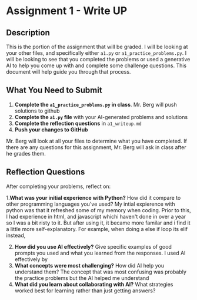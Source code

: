 # Assignment 1 - Write UP

## Description
This is the portion of the assignment that will be graded.  I will be looking at your other files, and specifically either `a1.py` or `a1_practice_problems.py`.  I will be looking to see that you completed the problems or used a generative AI to help you come up with and complete some challenge questions.  This document will help guide you through that process.

## What You Need to Submit
1. **Complete the `a1_practice_problems.py` in class**.  Mr. Berg will push solutions to github
2. **Complete the `a1.py` file** with your AI-generated problems and solutions
3. **Complete the reflection questions** in `a1_writeup.md`
4. **Push your changes to GitHub**

Mr. Berg will look at all your files to determine what you have completed.  If there are any questions for this assignment, Mr. Berg will ask in class after he grades them.


## Reflection Questions

After completing your problems, reflect on:

1.**What was your initial experience with Python?** How did it compare to other programming languages you've used?
My intial expierence with python was that it refreshed some of my memory when coding. Prior to this, I had experience in html, and javascript whichi haven't done in over a year so I was a bit risty to it. But after using it, it became more familar and i find it a little more self-explanatory. For example, when doing a else if loop its elif instead, 

2. **How did you use AI effectively?** Give specific examples of good prompts you used and what you learned from the responses.
I used AI effectively by 
3. **What concepts were most challenging?** How did AI help you understand them?
 The concept that was most confusing was probably the practice problems but the 
 AI helped me understand 
4. **What did you learn about collaborating with AI?** What strategies worked best for learning rather than just getting answers?
